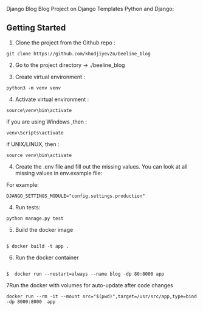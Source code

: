 Django Blog
Blog Project on Django Templates
Python and Django:

## Getting Started

1. Clone the project from the Github repo :

````
git clone https://github.com/khodjiyev2o/beeline_blog
````

2. Go to the project directory -> ./beeline_blog

3. Create virtual environment :

````
python3 -m venv venv
````

4. Activate virtual environment  : 

````
source\venv\bin\activate
````

if you are using Windows ,then :

````
venv\Scripts\activate
````
if UNIX/LINUX, then :
````
source venv\bin\activate
````
4. Create the .env file and fill out the missing values. You can look at all missing values in env.example file:

For example: 
````
DJANGO_SETTINGS_MODULE="config.settings.production"
````
4. Run tests: 

````
python manage.py test
````
5. Build  the docker image

````

$ docker build -t app .

````
6. Run the docker container

````

$  docker run --restart=always --name blog -dp 80:8000 app 

````
7Run the docker with volumes for auto-update after code changes
```
docker run --rm -it --mount src="$(pwd)",target=/usr/src/app,type=bind -dp 8000:8000  app

```